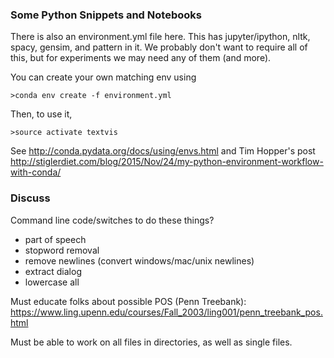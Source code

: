 
### Some Python Snippets and Notebooks

There is also an environment.yml file here.  This has jupyter/ipython, nltk, spacy, gensim, and pattern in it.   We probably don't want to require all of this, but for experiments we may need any of them (and more).

You can create your own matching env using

````
>conda env create -f environment.yml
````

Then, to use it, 

````
>source activate textvis
````

See http://conda.pydata.org/docs/using/envs.html and Tim Hopper's post http://stiglerdiet.com/blog/2015/Nov/24/my-python-environment-workflow-with-conda/


### Discuss

Command line code/switches to do these things?

* part of speech
* stopword removal
* remove newlines (convert windows/mac/unix newlines)
* extract dialog
* lowercase all

Must educate folks about possible POS (Penn Treebank):
https://www.ling.upenn.edu/courses/Fall_2003/ling001/penn_treebank_pos.html

Must be able to work on all files in directories, as well as single files.

